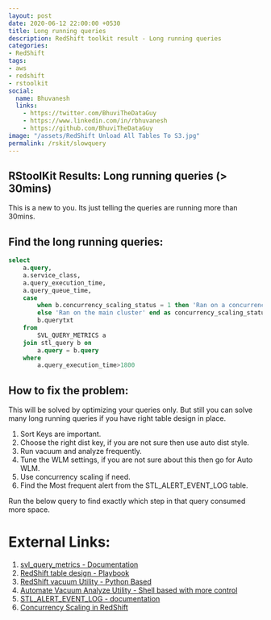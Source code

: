 ```yaml
---
layout: post
date: 2020-06-12 22:00:00 +0530
title: Long running queries
description: RedShift toolkit result - Long running queries
categories:
- RedShift
tags:
- aws
- redshift
- rstoolkit
social:
  name: Bhuvanesh
  links:
    - https://twitter.com/BhuviTheDataGuy
    - https://www.linkedin.com/in/rbhuvanesh
    - https://github.com/BhuviTheDataGuy
image: "/assets/RedShift Unload All Tables To S3.jpg"
permalink: /rskit/slowquery
---
```


## RStoolKit Results: Long running queries (> 30mins)

This is a new to you. Its just telling the queries are running more than 30mins.

## Find the long running queries:

```sql
select
	a.query,
	a.service_class,
	a.query_execution_time,
	a.query_queue_time,
	case
		when b.concurrency_scaling_status = 1 then 'Ran on a concurrency scaling cluster'
		else 'Ran on the main cluster' end as concurrency_scaling_status,
		b.querytxt
	from
		SVL_QUERY_METRICS a
	join stl_query b on
		a.query = b.query
	where
		a.query_execution_time>1800
```

## How to fix the problem:

This will be solved by optimizing your queries only. But still you can solve many long running queries if you have right table design in place. 

1. Sort Keys are important.
2. Choose the right dist key, if you are not sure then use auto dist style.
3. Run vacuum and analyze frequently.  
4. Tune the WLM settings, if you are not sure about this then go for Auto WLM.
5. Use concurrency scaling if need.
6. Find the Most frequent alert from the STL_ALERT_EVENT_LOG table.

Run the below query to find exactly which step in that query consumed more space. 

# External Links:

1. [svl_query_metrics - Documentation](https://docs.aws.amazon.com/redshift/latest/dg/r_SVL_QUERY_METRICS.html) 
2. [RedShift table design - Playbook](https://aws.amazon.com/blogs/big-data/amazon-redshift-engineerings-advanced-table-design-playbook-preamble-prerequisites-and-prioritization/)
3. [RedShift vacuum Utility - Python Based](https://github.com/awslabs/amazon-redshift-utils/tree/master/src/AnalyzeVacuumUtility)
4. [Automate Vacuum Analyze Utility - Shell based with more control](https://thedataguy.in/automate-redshift-vacuum-analyze-using-shell-script-utility/)
5. [STL_ALERT_EVENT_LOG - documentation](https://docs.aws.amazon.com/redshift/latest/dg/r_STL_ALERT_EVENT_LOG.html) 
6. [Concurrency Scaling in RedShift](https://docs.aws.amazon.com/redshift/latest/dg/concurrency-scaling.html)